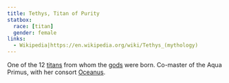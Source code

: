 ```yaml
---
title: Tethys, Titan of Purity
statbox:
  race: [titan]
  gender: female
links:
  - Wikipedia|https://en.wikipedia.org/wiki/Tethys_(mythology)
---
```


One of the 12 [titans](../creatures/titans) from whom the [gods](../creatures/eternals) were born. Co-master of the Aqua Primus, with her consort [Oceanus](oceanus).
